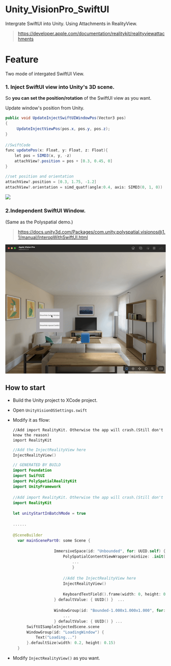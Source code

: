 # Unity_VisionPro_SwiftUI
Intergrate SwiftUI into Unity. Using Attachments in RealityView.
> https://developer.apple.com/documentation/realitykit/realityviewattachments

# Feature
Two mode of intergated SwiftUI View.

### 1. Inject SwiftUI view into Unity's 3D scene. 

So **you can set the position/rotation** of the SwiftUI view as you want. 

Update window's position from Unity.

```c#
public void UpdateInjectSwiftUIWindowPos(Vector3 pos)
{
     UpdateInjectViewPos(pos.x, pos.y, pos.z);
}

//SwiftCode
func updatePos(x: Float, y: Float, z: Float){
    let pos = SIMD3(x, y, -z)
    attachView?.position = pos + [0.3, 0.45, 0]
}
```

```swift
//set position and orientation
attachView?.position = [0.3, 1.75, -1.2]
attachView?.orientation = simd_quatf(angle:0.4, axis: SIMD3(0, 1, 0))
```

![](./doc/gif1.gif)



### 2.Independent SwiftUI Window.

 (Same as the Polyspatial demo.)

> https://docs.unity3d.com/Packages/com.unity.polyspatial.visionos@1.1/manual/InteropWithSwiftUI.html

![](./doc/gif2.gif)




## How to start
* Build the Unity project to XCode project.

* Open `UnityVisionOSSettings.swift`

* Modify it as fllow:
  
  ```
  //Add import RealityKit. Otherwise the app will crash.(Still don't know the reason)
  import RealityKit 
  ```
  
  ```swift
  //Add the InjectRealityView here
  InjectRealityView()
  ```
  
  ```swift
  // GENERATED BY BUILD
  import Foundation
  import SwiftUI
  import PolySpatialRealityKit
  import UnityFramework
  
  //Add import RealityKit. Otherwise the app will crash.(Still don't know the reason)
  import RealityKit 
  
  let unityStartInBatchMode = true
  
  ......
  
  @SceneBuilder
    var mainScenePart0: some Scene {
  
                    ImmersiveSpace(id: "Unbounded", for: UUID.self) { uuid in
                        PolySpatialContentViewWrapper(minSize: .init(1.000, 1.000, 1.000), maxSize: .init(1.000, 1.000, 1.000))
                            ...
                            }
  
                        //Add the InjectRealityView here
                        InjectRealityView()
  
                        KeyboardTextField().frame(width: 0, height: 0).modifier(LifeCycleHandlerModifier())
                    } defaultValue: { UUID() }  ...
  
                    WindowGroup(id: "Bounded-1.000x1.000x1.000", for: UUID.self) { uuid in
                        ...
                    } defaultValue: { UUID() } ...
        SwiftUISampleInjectedScene.scene
        WindowGroup(id: "LoadingWindow") {
            Text("Loading...")
        }.defaultSize(width: 0.2, height: 0.15)
    }
  
  
  ```

* Modify `InjectRealityView()` as you want.

  
